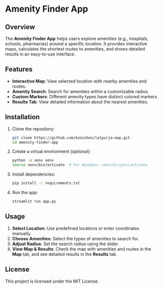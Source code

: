 
# Amenity Finder App

## Overview

The **Amenity Finder App** helps users explore amenities (e.g., hospitals, schools, pharmacies) around a specific location. It provides interactive maps, calculates the shortest routes to amenities, and shows detailed results in an easy-to-use interface.

## Features

- **Interactive Map**: View selected location with nearby amenities and routes.
- **Amenity Search**: Search for amenities within a customizable radius.
- **Custom Markers**: Different amenity types have distinct colored markers.
- **Results Tab**: View detailed information about the nearest amenities.

## Installation

1. Clone the repository:
   ```bash
   git clone https://github.com/konishon/lalpurja-map.git
   cd amenity-finder-app
   ```

2. Create a virtual environment (optional):
   ```bash
   python -m venv venv
   source venv/bin/activate  # For Windows: venv\Scripts\activate
   ```

3. Install dependencies:
   ```bash
   pip install -r requirements.txt
   ```

4. Run the app:
   ```bash
   streamlit run app.py
   ```

## Usage

1. **Select Location**: Use predefined locations or enter coordinates manually.
2. **Choose Amenities**: Select the types of amenities to search for.
3. **Adjust Radius**: Set the search radius using the slider.
4. **View Map & Results**: Check the map with amenities and routes in the **Map** tab, and see detailed results in the **Results** tab.

## License

This project is licensed under the MIT License.